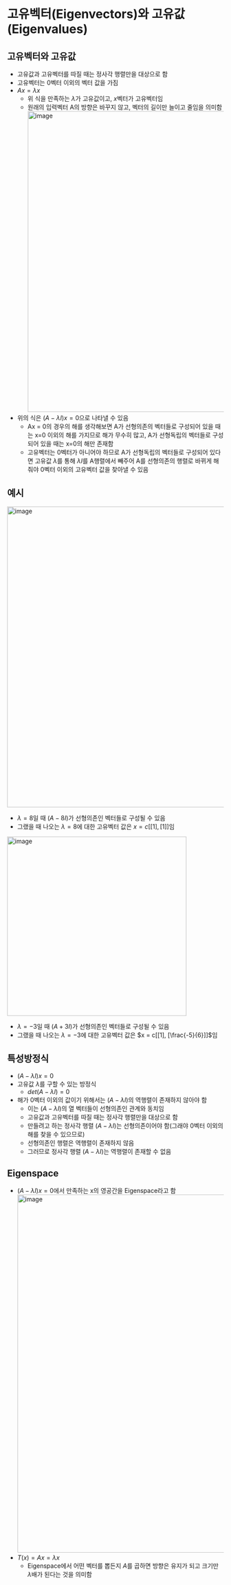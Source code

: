 # 고유벡터(Eigenvectors)와 고유값(Eigenvalues)

## 고유벡터와 고유값

- 고유값과 고유벡터를 따질 때는 정사각 행렬만을 대상으로 함
- 고유벡터는 0벡터 이외의 벡터 값을 가짐
- $Ax = \lambda x$
  - 위 식을 만족하는 $\lambda$가 고유값이고, $x$벡터가 고유벡터임
  - 원래의 입력벡터 A의 방향은 바꾸지 않고, 벡터의 길이만 늘이고 줄임을 의미함
    <img width="700" alt="image" src="https://github.com/y100861/Linear_Algebra/assets/107607076/6db761de-e0f9-46d7-b89e-e1725fa953a0"> <br/>
- 위의 식은 $(A-\lambda I)x = 0$으로 나타낼 수 있음  
  - Ax = 0의 경우의 해를 생각해보면 A가 선형의존의 벡터들로 구성되어 있을 때는 x=0 이외의 해를 가지므로 해가 무수히 많고, A가 선형독립의 벡터들로 구성되어 있을 때는 x=0의 해만 존재함
  - 고유벡터는 0벡터가 아니어야 하므로 A가 선형독립의 벡터들로 구성되어 있다면 고유값 $\lambda$를 통해 $\lambda I$를 A행렬에서 빼주어 A를 선형의존의 행렬로 바뀌게 해줘야 0벡터 이외의 고유벡터 값을 찾아낼 수 있음


## 예시

<img width="700" alt="image" src="https://github.com/y100861/Linear_Algebra/assets/107607076/5fa3dbec-be6b-43b1-860d-1c9bfb4d72e5"> <br/>
- $\lambda = 8$일 때 $(A-8I)$가 선형의존인 벡터들로 구성될 수 있음
- 그랬을 때 나오는 $\lambda = 8$에 대한 고유벡터 값은 $x = c[[1], [1]]$임

<img width="417" alt="image" src="https://github.com/y100861/Linear_Algebra/assets/107607076/bddbfb87-f55a-48bf-a0b1-4a504e2a85ce"> <br/>
- $\lambda = -3$일 때 $(A+3I)$가 선형의존인 벡터들로 구성될 수 있음
- 그랬을 때 나오는 $\lambda = -3$에 대한  고유벡터 값은 $x = c[[1], [\frac{-5}{6}]]$임


## 특성방정식

- $(A-\lambda I)x = 0$
- 고유값 $\lambda$를 구할 수 있는 방정식
  - $det(A-\lambda I) = 0$
- 해가 0벡터 이외의 값이기 위해서는 $(A-\lambda I)$의 역행렬이 존재하지 않아야 함
  - 이는 $(A-\lambda I)$의 열 벡터들이 선형의존인 관계와 동치임
  - 고유값과 고유벡터를 따질 때는 정사각 행렬만을 대상으로 함
  - 만들려고 하는 정사각 행렬 $(A-\lambda I)$는 선형의존이어야 함(그래야 0벡터 이외의 해를 찾을 수 있으므로)
  - 선형의존인 행렬은 역행렬이 존재하지 않음
  - 그러므로 정사각 행렬 $(A-\lambda I)$는 역행렬이 존재할 수 없음


## Eigenspace

- $(A-\lambda I)x = 0$에서 만족하는 x의 영공간을 Eigenspace라고 함
  <img width="833" alt="image" src="https://github.com/y100861/Linear_Algebra/assets/107607076/e48fdaf1-afd1-4b05-8a61-acf096a85d65"> <br/>
- $T(x) = Ax = \lambda x$
  - Eigenspace에서 어떤 벡터를 뽑든지 $A$를 곱하면 방향은 유지가 되고 크기만 $\lambda$배가 된다는 것을 의미함
